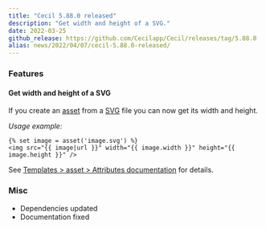```yaml
---
title: "Cecil 5.88.0 released"
description: "Get width and height of a SVG."
date: 2022-03-25
github_release: https://github.com/Cecilapp/Cecil/releases/tag/5.88.0
alias: news/2022/04/07/cecil-5.88.0-released/
---
```

### Features

#### Get width and height of a SVG

If you create an [asset](/documentation/templates#asset) from a [SVG](https://developer.mozilla.org/docs/Web/SVG) file you can now get its width and height.

_Usage example:_

```twig
{% set image = asset('image.svg') %}
<img src="{{ image|url }}" width="{{ image.width }}" height="{{ image.height }}" />
```

See [Templates > asset > Attributes documentation](/documentation/templates#attributes) for details.

### Misc

- Dependencies updated
- Documentation fixed
